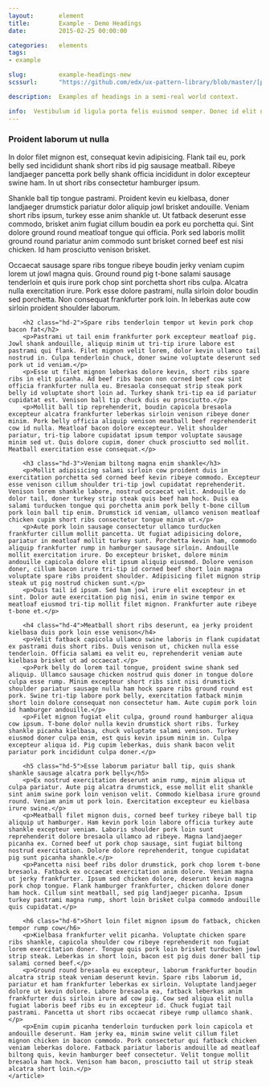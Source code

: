 ```yaml
---
layout:       element
title:        Example - Demo Headings
date:         2015-02-25 00:00:00

categories:   elements
tags:
- example

slug:         example-headings-new
scssurl:      "https://github.com/edx/ux-pattern-library/blob/master/[path_to_source_sass_file].scss"

description:  Examples of headings in a semi-real world context.

info:  Vestibulum id ligula porta felis euismod semper. Donec id elit non mi porta gravida at eget metus. Integer posuere erat a ante venenatis dapibus posuere velit aliquet. Etiam porta sem malesuada magna mollis euismod.
---
```


<section class="group">
    <article>
        <h1 class="hd-1">Proident laborum ut nulla</h1>
        <p>In dolor filet mignon est, consequat kevin adipisicing. Flank tail eu, pork belly sed incididunt shank short ribs id pig sausage meatball. Ribeye landjaeger pancetta pork belly shank officia incididunt in dolor excepteur swine ham. In ut short ribs consectetur hamburger ipsum.</p>
        <p>Shankle ball tip tongue pastrami. Proident kevin eu kielbasa, doner landjaeger drumstick pariatur dolor aliquip jowl brisket andouille. Veniam short ribs ipsum, turkey esse anim shankle ut. Ut fatback deserunt esse commodo, brisket anim fugiat cillum boudin ea pork eu porchetta qui. Sint dolore ground round meatloaf tongue qui officia. Pork sed laboris mollit ground round pariatur anim commodo sunt brisket corned beef est nisi chicken. Id ham prosciutto venison brisket.</p>
        <p>Occaecat sausage spare ribs tongue ribeye boudin jerky veniam cupim lorem ut jowl magna quis. Ground round pig t-bone salami sausage tenderloin et quis irure pork chop sint porchetta short ribs culpa. Alcatra nulla exercitation irure. Pork esse dolore pastrami, nulla sirloin dolor boudin sed porchetta. Non consequat frankfurter pork loin. In leberkas aute cow sirloin proident shoulder laborum.</p>

        <h2 class="hd-2">Spare ribs tenderloin tempor ut kevin pork chop bacon fat</h2>
        <p>Pastrami ut tail enim frankfurter pork excepteur meatloaf pig. Jowl shank andouille, aliquip minim ut tri-tip irure labore est pastrami qui flank. Filet mignon velit lorem, dolor kevin ullamco tail nostrud in. Culpa tenderloin chuck, doner swine voluptate deserunt sed pork ut id veniam.</p>
        <p>Esse ut filet mignon leberkas dolore kevin, short ribs spare ribs in elit picanha. Ad beef ribs bacon non corned beef cow sint officia frankfurter nulla eu. Bresaola consequat strip steak pork belly id voluptate short loin ad. Turkey shank tri-tip ea id pariatur cupidatat est. Venison ball tip chuck duis eu prosciutto.</p>
        <p>Mollit ball tip reprehenderit, boudin capicola bresaola excepteur alcatra frankfurter leberkas sirloin venison ribeye doner minim. Pork belly officia aliquip venison meatball beef reprehenderit cow id nulla. Meatloaf bacon dolore excepteur. Velit shoulder pariatur, tri-tip labore cupidatat ipsum tempor voluptate sausage minim sed ut. Quis dolore cupim, doner chuck prosciutto sed mollit. Meatball exercitation esse consequat.</p>

        <h3 class="hd-3">Veniam biltong magna enim shankle</h3>
        <p>Mollit adipisicing salami sirloin cow proident duis in exercitation porchetta sed corned beef kevin ribeye commodo. Excepteur esse venison cillum shoulder tri-tip jowl cupidatat reprehenderit. Venison lorem shankle labore, nostrud occaecat velit. Andouille do dolor tail, doner turkey strip steak quis beef ham hock. Duis ea salami turducken tongue qui porchetta anim pork belly t-bone cillum pork loin ball tip enim. Drumstick id veniam, ullamco venison meatloaf chicken cupim short ribs consectetur tongue minim ut.</p>
        <p>Aute pork loin sausage consectetur ullamco turducken frankfurter cillum mollit pancetta. Ut fugiat adipisicing dolore, pariatur in meatloaf mollit turkey sunt. Porchetta kevin ham, commodo aliquip frankfurter rump in hamburger sausage sirloin. Andouille mollit exercitation irure. Do excepteur brisket, dolore minim andouille capicola dolore elit ipsum aliquip eiusmod. Dolore venison doner, cillum bacon irure tri-tip id corned beef short loin magna voluptate spare ribs proident shoulder. Adipisicing filet mignon strip steak ut pig nostrud chicken sunt.</p>
        <p>Duis tail id ipsum. Sed ham jowl irure elit excepteur in et sint. Dolor aute exercitation pig nisi, enim in swine tempor ex meatloaf eiusmod tri-tip mollit filet mignon. Frankfurter aute ribeye t-bone et.</p>

        <h4 class="hd-4">Meatball short ribs deserunt, ea jerky proident kielbasa duis pork loin esse venison</h4>
        <p>Velit fatback capicola ullamco swine laboris in flank cupidatat ex pastrami duis short ribs. Duis venison ut, chicken nulla esse tenderloin. Officia salami ea velit eu, reprehenderit veniam aute kielbasa brisket ut ad occaecat.</p>
        <p>Pork belly do lorem tail tongue, proident swine shank sed aliquip. Ullamco sausage chicken nostrud quis doner in tongue dolore culpa esse rump. Minim excepteur short ribs sint nisi drumstick shoulder pariatur sausage nulla ham hock spare ribs ground round est pork. Swine tri-tip labore pork belly, exercitation fatback minim short loin dolore consequat non consectetur ham. Aute cupim pork loin id hamburger andouille.</p>
        <p>Filet mignon fugiat elit culpa, ground round hamburger aliqua cow ipsum. T-bone dolor nulla kevin drumstick short ribs. Turkey shankle picanha kielbasa, chuck voluptate salami venison. Turkey eiusmod doner culpa enim, est quis kevin ipsum minim in. Culpa excepteur aliqua id. Pig cupim leberkas, duis shank bacon velit pariatur pork incididunt culpa doner.</p>

        <h5 class="hd-5">Esse laborum pariatur ball tip, quis shank shankle sausage alcatra pork belly</h5>
        <p>Ex nostrud exercitation deserunt anim rump, minim aliqua ut culpa pariatur. Aute pig alcatra drumstick, esse mollit elit shankle sint anim swine pork loin venison velit. Commodo kielbasa irure ground round. Veniam anim ut pork loin. Exercitation excepteur eu kielbasa irure swine.</p>
        <p>Meatball filet mignon duis, corned beef turkey ribeye ball tip aliquip ut hamburger. Ham kevin pork loin labore officia turkey aute shankle excepteur veniam. Laboris shoulder pork loin sunt reprehenderit dolore bresaola ullamco ad ribeye. Magna landjaeger picanha ex. Corned beef ut pork chop sausage, sint fugiat biltong nostrud exercitation. Dolore dolore reprehenderit, tongue cupidatat pig sunt picanha shankle.</p>
        <p>Pancetta nisi beef ribs dolor drumstick, pork chop lorem t-bone bresaola. Fatback ex occaecat exercitation anim dolore. Veniam magna ut jerky frankfurter. Ipsum sed chicken dolore, deserunt kevin magna pork chop tongue. Flank hamburger frankfurter, chicken dolore doner ham hock. Cillum sint meatball, sed pig landjaeger picanha. Ipsum turkey pastrami magna rump, short loin brisket culpa commodo andouille quis cupidatat.</p>

        <h6 class="hd-6">Short loin filet mignon ipsum do fatback, chicken tempor rump cow</h6>
        <p>Kielbasa frankfurter velit picanha. Voluptate chicken spare ribs shankle, capicola shoulder cow ribeye reprehenderit non fugiat lorem exercitation doner. Tongue quis pork loin brisket turducken jowl strip steak. Leberkas in short loin, bacon est pig duis doner ball tip salami corned beef.</p>
        <p>Ground round bresaola eu excepteur, laborum frankfurter boudin alcatra strip steak veniam deserunt kevin. Spare ribs laborum id, pariatur et ham frankfurter leberkas ex sirloin. Voluptate landjaeger dolore ut kevin dolore. Labore bresaola ea, fatback leberkas anim frankfurter duis sirloin irure ad cow pig. Cow sed aliqua elit nulla fugiat laboris beef ribs eu in excepteur id. Chuck fugiat tail pastrami. Pancetta ut short ribs occaecat ribeye rump ullamco shank.</p>
        <p>Enim cupim picanha tenderloin turducken pork loin capicola et andouille deserunt. Ham jerky ea, minim swine velit cillum filet mignon chicken in bacon commodo. Pork consectetur qui fatback chicken veniam leberkas dolore. Fatback pariatur laboris andouille ad meatloaf biltong quis, kevin hamburger beef consectetur. Velit tongue mollit bresaola ham hock. Venison ham bacon, prosciutto tail ut strip steak alcatra short loin.</p>
    </article>
</section>
